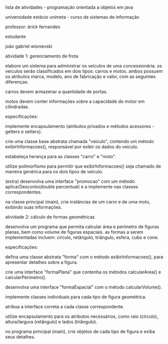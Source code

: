 lista de atividades - programação orientada a objetos em java

universidade estácio unimeta - curso de sistemas de informação

professor: érick fernandes

estudante

joão gabriel wisnievski

atividade 1: gerenciamento de frota

elabore um sistema para administrar os veículos de uma concessionária. os veículos serão classificados em dois tipos: carros e motos. ambos possuem os atributos marca, modelo, ano de fabricação e valor, com as seguintes diferenças:

carros devem armazenar a quantidade de portas.

motos devem conter informações sobre a capacidade do motor em cilindradas.

especificações:

implemente encapsulamento (atributos privados e métodos acessores - getters e setters).

crie uma classe base abstrata chamada "veiculo", contendo um método exibirInformacoes(), responsável por exibir os dados do veículo.

estabeleça herança para as classes "carro" e "moto".

utilize polimorfismo para permitir que exibirInformacoes() seja chamado de maneira genérica para os dois tipos de veículo.

(extra) desenvolva uma interface "promocao" com um método aplicarDesconto(double percentual) e a implemente nas classes correspondentes.

na classe principal (main), crie instâncias de um carro e de uma moto, exibindo suas informações.

atividade 2: cálculo de formas geométricas

desenvolva um programa que permita calcular área e perímetro de figuras planas, bem como volume de figuras espaciais. as formas a serem implementadas incluem: círculo, retângulo, triângulo, esfera, cubo e cone.

especificações:

defina uma classe abstrata "forma" com o método exibirInformacoes(), para apresentar detalhes sobre a figura.

crie uma interface "formaPlana" que contenha os métodos calcularArea() e calcularPerimetro().

desenvolva uma interface "formaEspacial" com o método calcularVolume().

implemente classes individuais para cada tipo de figura geométrica.

atribua a interface correta a cada classe correspondente.

utilize encapsulamento para os atributos necessários, como raio (círculo), altura/largura (retângulo) e lados (triângulo).

no programa principal (main), crie objetos de cada tipo de figura e exiba seus detalhes.

